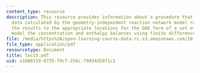 ```yaml
---
content_type: resource
description: This resource provides information about a procedure that takes the reaction
  data calculated by the geometry-independent reaction network model routine and shifts
  the results to the appropriate locations for the DAE form of a set of PDE's that
  model the concentration and enthalpy balances using finite differences.
file: /media/https%3A/open-learning-course-data-rc.s3.amazonaws.com/10-34-numerical-methods-applied-to-chemical-engineering-fall-2005/e16863190735f9cf256c79934d50f1c1_lec15.pdf
file_type: application/pdf
resourcetype: Document
title: lec15.pdf
uid: e1686319-0735-f9cf-256c-79934d50f1c1
---
```


